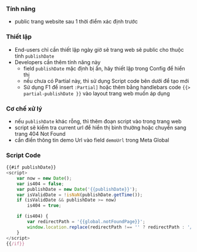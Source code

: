 

### Tính năng
- public trang website sau 1 thời điểm xác định trước

### Thiết lập
- End-users chỉ cần thiết lập ngày giờ sẽ trang web sẽ public cho thuộc tính `publishDate`
- Developers cần thêm tính năng này 
   - field `publishDate` mặc định bị ẩn, hãy thiết lập trong Config để hiển thị 
   - nếu chưa có Partial này, thì sử dụng Script code bên dưới để tạo mới
   - Sử dụng F1 để insert `:Partial]` hoặc thêm bằng handlebars code `{{> partial-publishDate }}` vào layout trang web muốn áp dụng
   
### Cơ chế xử lý
- nếu `publishDate` khác rỗng, thì thêm đoạn script vào trong trang web
- script sẽ kiểm tra current url để hiển thị bình thường hoặc chuyển sang trang 404 Not Found
- cần điền thông tin demo Url vào field `demoUrl` trong Meta Global

### Script Code

```javascript
{{#if publishDate}}
<script>
    var now = new Date();
    var is404 = false;
    var publishDate = new Date('{{publishDate}}');
    var isValidDate = !isNaN(publishDate.getTime());
    if (isValidDate && publishDate >= now)
        is404 = true;

    if (is404) {
        var redirectPath = '{{global.notFoundPage}}';
        window.location.replace(redirectPath !== '' ? redirectPath : '/404');
    }
</script>
{{/if}}
``` 